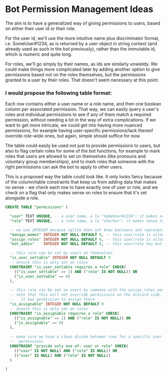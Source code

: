 # Bot Permission Management Ideas

The aim is to have a generalized way of giving permissions to users, based on either their user id or their role.

For the user id, we'll use the more intuitive name plus discriminator format, i.e. SomeUser#1234, as is returned
by a user object in string context (and already used as such in the bot previously), rather than the immutable
id, which is numeric and quite long.

For roles, we'll go simply by their names, as ids are similarly unwieldy. We could make things more complicated
later by adding another option to give permissions based not on the roles themselves, but the permissions
granted to a user by their roles. That doesn't seem necessary at this point.

### I would propose the following table format:

Each row contains either a user name or a role name, and then one boolean column per associated permission.
That way, we can easily query a user's roles and individual permissions to see if any of them match a required
permission, without needing a lot in the way of extra complications. If we want to get more intricate, we could
get into having more nuanced permissions, for example having user-specific permissions/lack thereof override
role-wide ones, but again, simple should suffice for now.

The table could easily be used not just to provide permissions to users, but also to flag certain roles for
some of the bot functions, for example to mark roles that users are allowed to set on themselves (like pronouns
and voluntary group memberships), and to mark roles that someone with the right permissions can ask the bot to
apply to other users.

This is a proposed way the table could look like. It only looks fancy because of the column/table constraints
that keep us from adding data that makes no sense - we check each row to have exactly one of user or role,
and we check on a flag that only makes sense on roles to ensure that it's set alongside a role.

```sql
CREATE TABLE "permissions" (

  "user" TEXT UNIQUE, -- a user name, a la "SomeUser#1234"; it makes sense to have only one entry per user
  "role" TEXT UNIQUE, -- a role name, a la "she/her"; it makes sense to have only one entry per role

  -- we use INTEGER because sqlite does not know booleans and represents them with 1 and 0
  "manage_memes" INTEGER NOT NULL DEFAULT 0, -- this user/role is allowed to add/remove memes
  "assign_roles" INTEGER NOT NULL DEFAULT 0, -- this user/role is allowed to add/remove roles on users
  "bot_admin"    INTEGER NOT NULL DEFAULT 0, -- this user/role has bot admin permissions

  -- this role can be set by users on themselves
  "is_user_settable" INTEGER NOT NULL DEFAULT 0
  -- ensure this is only set on roles
  CONSTRAINT "is_user_settable requires a role" CHECK(
    (("is_user_settable" == 1) AND ("role" IS NOT NULL)) OR
    ("is_user_settable" == 0)
  ),

  -- this role can be set on users by someone with the assign_roles permission
  -- note that this will not override permissions on the discord side, the bot is bound by which roles
  --   it has permission to assign there
  "is_assignable" INTEGER NOT NULL DEFAULT 0
  -- ensure this is only set on roles
  CONSTRAINT "is_assignable requires a role" CHECK(
    (("is_assignable" == 1) AND ("role" IS NOT NULL)) OR
    ("is_assignable" == 0)
  ),
    
  -- make sure we have a clean divide between rows for a specific user's permissions and rows for role
  --  permissions    
  CONSTRAINT "provide only one of: user or role" CHECK(
    (("user" IS NOT NULL) AND ("role" IS NULL)) OR
    (("user" IS NULL) AND ("role" IS NOT NULL))
  )

)
```